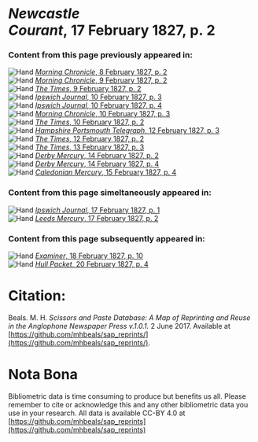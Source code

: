 # *Newcastle Courant*, 17 February 1827, p. 2  
  
### Content from this page previously appeared in:  
![Hand](http://scissorsandpaste.net/wp-content/uploads/2017/06/smallhandpointer.png) [*Morning Chronicle*, 8 February 1827, p. 2](https://mhbeals.github.io/sap_html/Morning-Chronicle/Morning-Chronicle-8-February-1827-p-2)  
![Hand](http://scissorsandpaste.net/wp-content/uploads/2017/06/smallhandpointer.png) [*Morning Chronicle*, 9 February 1827, p. 2](https://mhbeals.github.io/sap_html/Morning-Chronicle/Morning-Chronicle-9-February-1827-p-2)  
![Hand](http://scissorsandpaste.net/wp-content/uploads/2017/06/smallhandpointer.png) [*The Times*, 9 February 1827, p. 2](https://mhbeals.github.io/sap_html/The-Times/The-Times-9-February-1827-p-2)  
![Hand](http://scissorsandpaste.net/wp-content/uploads/2017/06/smallhandpointer.png) [*Ipswich Journal*, 10 February 1827, p. 3](https://mhbeals.github.io/sap_html/Ipswich-Journal/Ipswich-Journal-10-February-1827-p-3)  
![Hand](http://scissorsandpaste.net/wp-content/uploads/2017/06/smallhandpointer.png) [*Ipswich Journal*, 10 February 1827, p. 4](https://mhbeals.github.io/sap_html/Ipswich-Journal/Ipswich-Journal-10-February-1827-p-4)  
![Hand](http://scissorsandpaste.net/wp-content/uploads/2017/06/smallhandpointer.png) [*Morning Chronicle*, 10 February 1827, p. 3](https://mhbeals.github.io/sap_html/Morning-Chronicle/Morning-Chronicle-10-February-1827-p-3)  
![Hand](http://scissorsandpaste.net/wp-content/uploads/2017/06/smallhandpointer.png) [*The Times*, 10 February 1827, p. 2](https://mhbeals.github.io/sap_html/The-Times/The-Times-10-February-1827-p-2)  
![Hand](http://scissorsandpaste.net/wp-content/uploads/2017/06/smallhandpointer.png) [*Hampshire Portsmouth Telegraph*, 12 February 1827, p. 3](https://mhbeals.github.io/sap_html/Hampshire-Portsmouth-Telegraph/Hampshire-Portsmouth-Telegraph-12-February-1827-p-3)  
![Hand](http://scissorsandpaste.net/wp-content/uploads/2017/06/smallhandpointer.png) [*The Times*, 12 February 1827, p. 2](https://mhbeals.github.io/sap_html/The-Times/The-Times-12-February-1827-p-2)  
![Hand](http://scissorsandpaste.net/wp-content/uploads/2017/06/smallhandpointer.png) [*The Times*, 13 February 1827, p. 3](https://mhbeals.github.io/sap_html/The-Times/The-Times-13-February-1827-p-3)  
![Hand](http://scissorsandpaste.net/wp-content/uploads/2017/06/smallhandpointer.png) [*Derby Mercury*, 14 February 1827, p. 2](https://mhbeals.github.io/sap_html/Derby-Mercury/Derby-Mercury-14-February-1827-p-2)  
![Hand](http://scissorsandpaste.net/wp-content/uploads/2017/06/smallhandpointer.png) [*Derby Mercury*, 14 February 1827, p. 4](https://mhbeals.github.io/sap_html/Derby-Mercury/Derby-Mercury-14-February-1827-p-4)  
![Hand](http://scissorsandpaste.net/wp-content/uploads/2017/06/smallhandpointer.png) [*Caledonian Mercury*, 15 February 1827, p. 4](https://mhbeals.github.io/sap_html/Caledonian-Mercury/Caledonian-Mercury-15-February-1827-p-4)  
  
### Content from this page simeltaneously appeared in:  
![Hand](http://scissorsandpaste.net/wp-content/uploads/2017/06/smallhandpointer.png) [*Ipswich Journal*, 17 February 1827, p. 1](https://mhbeals.github.io/sap_html/Ipswich-Journal/Ipswich-Journal-17-February-1827-p-1)  
![Hand](http://scissorsandpaste.net/wp-content/uploads/2017/06/smallhandpointer.png) [*Leeds Mercury*, 17 February 1827, p. 2](https://mhbeals.github.io/sap_html/Leeds-Mercury/Leeds-Mercury-17-February-1827-p-2)  
  
### Content from this page subsequently appeared in:  
![Hand](http://scissorsandpaste.net/wp-content/uploads/2017/06/smallhandpointer.png) [*Examiner*, 18 February 1827, p. 10](https://mhbeals.github.io/sap_html/Examiner/Examiner-18-February-1827-p-10)  
![Hand](http://scissorsandpaste.net/wp-content/uploads/2017/06/smallhandpointer.png) [*Hull Packet*, 20 February 1827, p. 4](https://mhbeals.github.io/sap_html/Hull-Packet/Hull-Packet-20-February-1827-p-4)  


# Citation: 

Beals. M. H. *Scissors and Paste Database: A Map of Reprinting and Reuse in the Anglophone Newspaper Press v.1.0.1.* 2 June 2017. Available at [https://github.com/mhbeals/sap_reprints/](https://github.com/mhbeals/sap_reprints/). 

# Nota Bona

Bibliometric data is time consuming to produce but benefits us all. Please remember to cite or acknowledge this and any other bibliometric data you use in your research. All data is available CC-BY 4.0 at [https://github.com/mhbeals/sap_reprints](https://github.com/mhbeals/sap_reprints)